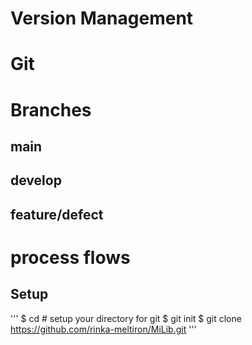 # Version Management

# Git

# Branches
## main
## develop
## feature/defect
# process flows

## Setup
'''
$ cd <directory for checkout>       # setup your directory for git
$ git init
$ git clone https://github.com/rinka-meltiron/MiLib.git
'''

